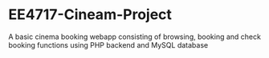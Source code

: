 # EE4717-Cineam-Project

A basic cinema booking webapp consisting of browsing, booking and check booking functions using PHP backend and MySQL database
